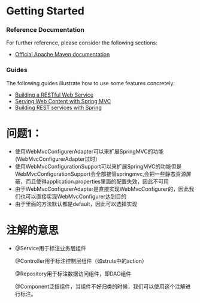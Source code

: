 # Getting Started

### Reference Documentation
For further reference, please consider the following sections:

* [Official Apache Maven documentation](https://maven.apache.org/guides/index.html)

### Guides
The following guides illustrate how to use some features concretely:

* [Building a RESTful Web Service](https://spring.io/guides/gs/rest-service/)
* [Serving Web Content with Spring MVC](https://spring.io/guides/gs/serving-web-content/)
* [Building REST services with Spring](https://spring.io/guides/tutorials/bookmarks/)
# 问题1：
* 使用WebMvcConfigurerAdapter可以来扩展SpringMVC的功能(WebMvcConfigurerAdapter过时)
* 使用WebMvcConfigurationSupport可以来扩展SpringMVC的功能但是WebMvcConfigurationSupport会全部接管springmvc,会把一些静态资源屏蔽，而且使得application.properties里面的配置失效，因此不可用
* 由于WebMvcConfigurerAdapter是直接实现WebMvcConfigurer的，因此我们也可以直接实现WebMvcConfigurer达到目的
* 由于里面的方法默认都是default，因此可以选择实现
 
# 注解的意思
* @Service用于标注业务层组件
  
  @Controller用于标注控制层组件（如struts中的action）
  
  @Repository用于标注数据访问组件，即DAO组件
  
  @Component泛指组件，当组件不好归类的时候，我们可以使用这个注解进行标注。  